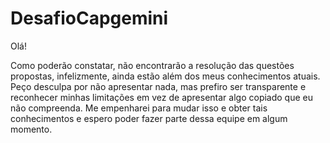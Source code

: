 # DesafioCapgemini

Olá!

Como poderão constatar, não encontrarão a resolução das questões propostas, infelizmente, ainda estão além dos meus conhecimentos atuais.
Peço desculpa por não apresentar nada, mas prefiro ser transparente e reconhecer minhas limitações em vez de apresentar algo copiado que eu não compreenda. Me empenharei para mudar isso e obter tais conhecimentos e espero poder fazer parte dessa equipe em algum momento.
